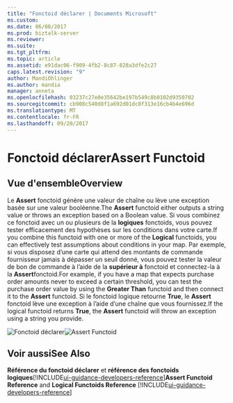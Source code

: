 ```yaml
---
title: "Fonctoid déclarer | Documents Microsoft"
ms.custom: 
ms.date: 06/08/2017
ms.prod: biztalk-server
ms.reviewer: 
ms.suite: 
ms.tgt_pltfrm: 
ms.topic: article
ms.assetid: e91dac06-f909-4fb2-8c87-828a3dfe2c27
caps.latest.revision: "9"
author: MandiOhlinger
ms.author: mandia
manager: anneta
ms.openlocfilehash: 03237c27e0e35642be197b549c8b0102d9350702
ms.sourcegitcommit: cb908c540d8f1a692d01dc8f313e16cb4b4e696d
ms.translationtype: MT
ms.contentlocale: fr-FR
ms.lasthandoff: 09/20/2017
---
```

# <a name="assert-functoid"></a><span data-ttu-id="44865-102">Fonctoid déclarer</span><span class="sxs-lookup"><span data-stu-id="44865-102">Assert Functoid</span></span>

## <a name="overview"></a><span data-ttu-id="44865-103">Vue d'ensemble</span><span class="sxs-lookup"><span data-stu-id="44865-103">Overview</span></span>
<span data-ttu-id="44865-104">Le **Assert** fonctoid génère une valeur de chaîne ou lève une exception basée sur une valeur booléenne.</span><span class="sxs-lookup"><span data-stu-id="44865-104">The **Assert** functoid either outputs a string value or throws an exception based on a Boolean value.</span></span> <span data-ttu-id="44865-105">Si vous combinez ce fonctoid avec un ou plusieurs de la **logiques** fonctoids, vous pouvez tester efficacement des hypothèses sur les conditions dans votre carte.</span><span class="sxs-lookup"><span data-stu-id="44865-105">If you combine this functoid with one or more of the **Logical** functoids, you can effectively test assumptions about conditions in your map.</span></span> <span data-ttu-id="44865-106">Par exemple, si vous disposez d’une carte qui attend des montants de commande fournisseur jamais à dépasser un seuil donné, vous pouvez tester la valeur de bon de commande à l’aide de la **supérieur à** fonctoid et connectez-la à la **Assert**fonctoid.</span><span class="sxs-lookup"><span data-stu-id="44865-106">For example, if you have a map that expects purchase order amounts never to exceed a certain threshold, you can test the purchase order value by using the **Greater Than** functoid and then connect it to the **Assert** functoid.</span></span> <span data-ttu-id="44865-107">Si le fonctoid logique retourne **True**, le **Assert** fonctoid lève une exception à l’aide d’une chaîne que vous fournissez.</span><span class="sxs-lookup"><span data-stu-id="44865-107">If the logical functoid returns **True**, the **Assert** functoid will throw an exception using a string you provide.</span></span>  
  
 <span data-ttu-id="44865-108">![Fonctoid déclarer](../core/media/assertfunctoid.gif "AssertFunctoid")</span><span class="sxs-lookup"><span data-stu-id="44865-108">![Assert Functoid](../core/media/assertfunctoid.gif "AssertFunctoid")</span></span>  
  
## <a name="see-also"></a><span data-ttu-id="44865-109">Voir aussi</span><span class="sxs-lookup"><span data-stu-id="44865-109">See Also</span></span>  
 <span data-ttu-id="44865-110">**Référence du fonctoid déclarer** et **référence des fonctoids logiques**[!INCLUDE[ui-guidance-developers-reference](../includes/ui-guidance-developers-reference.md)]</span><span class="sxs-lookup"><span data-stu-id="44865-110">**Assert Functoid Reference** and **Logical Functoids Reference** [!INCLUDE[ui-guidance-developers-reference](../includes/ui-guidance-developers-reference.md)]</span></span>